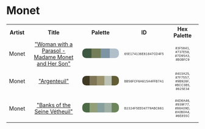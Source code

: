 
<!DOCTYPE html>
<html><body>
<h1>Monet</h1>
<table style="width:100%">
<tr><th style="text-align: center; vertical-align: middle;">Artist</th><th style="text-align: center; vertical-align: middle;">Title</th><th style="text-align: center; vertical-align: middle;">Palette</th><th style="text-align: center; vertical-align: middle;">ID</th><th style="text-align: center; vertical-align: middle;">Hex Palette</th></tr>
<tr><td style="text-align: center; vertical-align: middle;"><p style="font-size:14px">Monet</p></td> <td style="text-align: center; vertical-align: middle;"><a href=https://www.nga.gov/collection/art-object-page.61379.html style="font-size:14px">"Woman with a Parasol - Madame Monet and Her Son"</a></td> <td style="text-align: center; vertical-align: middle;"><img style="border-radius: 10px;" src="../media/swatches/65E174136E81847CD4F5.jpg" height="25"></td> <td style="text-align: center; vertical-align: middle;"><p style="font-size:8px">65E174136E81847CD4F5</p></td> <td style="text-align: center; vertical-align: middle;"><p style="font-size:8px">#3F5841, #737E58, #7D95A3, #B0BFC9</p></td></tr>
<tr><td style="text-align: center; vertical-align: middle;"><p style="font-size:14px">Monet</p></td> <td style="text-align: center; vertical-align: middle;"><a href=https://www.nga.gov/collection/art-object-page.52186.html style="font-size:14px">"Argenteuil"</a></td> <td style="text-align: center; vertical-align: middle;"><img style="border-radius: 10px;" src="../media/swatches/BB56FCF6A615A4FFB7A1.jpg" height="25"></td> <td style="text-align: center; vertical-align: middle;"><p style="font-size:8px">BB56FCF6A615A4FFB7A1</p></td> <td style="text-align: center; vertical-align: middle;"><p style="font-size:8px">#403A25, #7F7557, #9B926F, #BCC3B5, #625E34</p></td></tr>
<tr><td style="text-align: center; vertical-align: middle;"><p style="font-size:14px">Monet</p></td> <td style="text-align: center; vertical-align: middle;"><a href=https://www.nga.gov/collection/art-object-page.46652.html style="font-size:14px">"Banks of the Seine Vétheuil"</a></td> <td style="text-align: center; vertical-align: middle;"><img style="border-radius: 10px;" src="../media/swatches/B2324F5EE04779ABC661.jpg" height="25"></td> <td style="text-align: center; vertical-align: middle;"><p style="font-size:8px">B2324F5EE04779ABC661</p></td> <td style="text-align: center; vertical-align: middle;"><p style="font-size:8px">#4D6A46, #939F77, #88A09D, #A0B0A4, #6E855C</p></td></tr>
</table>
</body></html>
